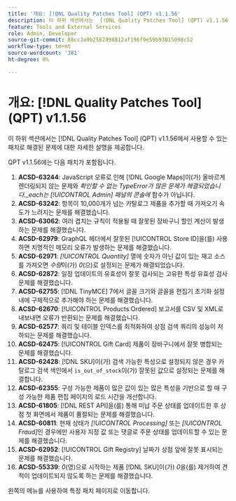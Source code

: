 ```yaml
---
title: '개요: [!DNL Quality Patches Tool] (QPT) v1.1.56'
description: 이 하위 섹션에서는  [!DNL Quality Patches Tool] (QPT) v1.1.56에서 사용할 수 있는 패치로 해결된 문제에 대한 자세한 설명을 제공합니다.
feature: Tools and External Services
role: Admin, Developer
source-git-commit: 88cc3a9b2582998812af196f9e59b93015098c52
workflow-type: tm+mt
source-wordcount: '381'
ht-degree: 0%

---
```


# 개요: [!DNL Quality Patches Tool] (QPT) v1.1.56

이 하위 섹션에서는 [!DNL Quality Patches Tool] (QPT) v1.1.56에서 사용할 수 있는 패치로 해결된 문제에 대한 자세한 설명을 제공합니다.

QPT v1.1.56에는 다음 패치가 포함됩니다.

1. **ACSD-63244**: JavaScript 오류로 인해 [!DNL Google Maps]이(가) 올바르게 렌더링되지 않는 문제와 *확인할 수 없는 TypeError가 많은 문제가 해결되었습니다._each는 [!UICONTROL Admin] 패널의 콘솔에* 함수가 아닙니다.
1. **ACSD-63242**: 항목이 10,000개가 넘는 카탈로그 제품을 추가할 때 가져오기 속도가 느려지는 문제를 해결했습니다.
1. **ACSD-63062**: 여러 겹치는 규칙이 적용될 때 잘못된 장바구니 할인 계산이 발생하는 문제를 해결했습니다.
1. **ACSD-62979**: GraphQL 헤더에서 잘못된 [!UICONTROL Store ID]을(를) 사용하면 치명적인 메모리 오류가 발생하는 문제를 해결했습니다.
1. **ACSD-62971**: *[!UICONTROL Quantity]* 열에 숫자가 아닌 값이 있는 재고 소스를 가져오면 *수량*&#x200B;이(가) *0*(으)로 설정되는 문제가 해결되었습니다.
1. **ACSD-62872**: 일정 업데이트의 유효성이 잘못 검사되는 고유한 특성 유효성 검사 문제를 해결했습니다.
1. **ACSD-62755**: [!DNL TinyMCE] 7에서 글꼴 크기와 글꼴을 편집기 초기화 설정 내에 구체적으로 추가해야 하는 문제를 해결했습니다.
1. **ACSD-62670**: [!UICONTROL Products Ordered] 보고서를 CSV 및 XML로 내보내면 오류가 반환되는 문제를 해결했습니다.
1. **ACSD-62577**: 쿼리 및 테이블 인덱스를 최적화하여 상점 검색 쿼리의 성능이 저하되는 문제를 해결했습니다.
1. **ACSD-62475**: [!UICONTROL Gift Card] 제품이 장바구니에서 잘못 병합되는 문제를 해결했습니다.
1. **ACSD-62428**: [!DNL SKU]이(가) 검색 가능한 특성으로 설정되지 않은 경우 카탈로그 검색 색인에서 `is_out_of_stock`이(가) 잘못된 값으로 설정되는 문제를 해결합니다.
1. **ACSD-62355**: 구성 가능한 제품이 많은 값이 있는 많은 특성을 기반으로 할 때 구성 가능한 제품 편집 페이지의 로드 시간을 개선합니다.
1. **ACSD-61805**: [!DNL REST API]을(를) 통해 미납 주문 상태를 업데이트한 후 상점 첫 화면에서 제품이 품절되는 문제를 해결했습니다.
1. **ACSD-60811**: 현재 상태가 *[!UICONTROL Processing]* 또는 *[!UICONTROL Fraud]*&#x200B;인 경우에만 사용자 지정 값 또는 댓글로 주문 상태를 업데이트할 수 있는 문제를 해결했습니다.
1. **ACSD-62952**: [!UICONTROL Gift Registry] 날짜가 상점 앞에 잘못 표시되는 문제를 해결했습니다.
1. **ACSD-55339**: *0*(영)으로 시작하는 제품 [!DNL SKU]이(가) *0*&#x200B;을(를) 제거하여 견적이 업데이트되지 않도록 하는 문제를 해결했습니다.

왼쪽의 메뉴를 사용하여 특정 패치 페이지로 이동합니다.

